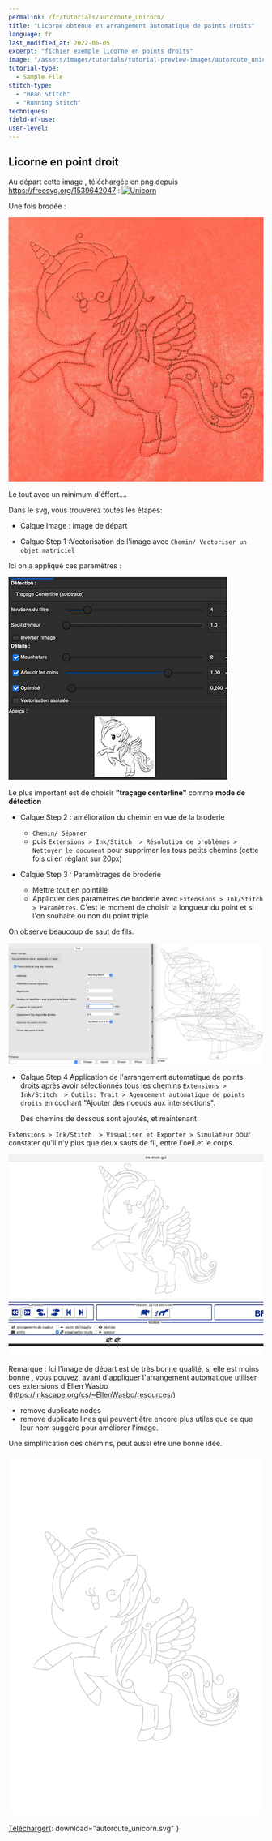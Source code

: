 ```yaml
---
permalink: /fr/tutorials/autoroute_unicorn/
title: "Licorne obtenue en arrangement automatique de points droits"
language: fr
last_modified_at: 2022-06-05
excerpt: "fichier exemple licorne en points droits"
image: "/assets/images/tutorials/tutorial-preview-images/autoroute_unicorn.jpg"
tutorial-type:
  - Sample File
stitch-type:
  - "Bean Stitch"
  - "Running Stitch"
techniques:
field-of-use:
user-level:
---
```


## Licorne en point droit
Au départ cette image , téléchargée en png  depuis https://freesvg.org/1539642047 :
<a title="Public Domain" href="https://freesvg.org/1539642047"><img width="512" alt="Unicorn" src="https://freesvg.org/img/1539642047.png"></a>

Une fois brodée :

![Brodée](/assets/images/tutorials/tutorial-preview-images/autoroute_unicorn.jpg)

Le tout avec un minimum d'éffort....

Dans le svg, vous trouverez toutes les étapes:


- Calque Image : image de départ


- Calque Step 1 :Vectorisation de l'image avec `Chemin/ Vectoriser un objet matriciel` 


Ici  on a appliqué ces  paramètres :

![Paramètres](/assets/images/tutorials/autoroute/autoroute_unicorn_parameters.jpg)

Le plus important est de choisir **"traçage centerline"** comme **mode de détection**

- Calque Step 2 : amélioration du chemin en vue de la broderie
  - `Chemin/ Séparer` 
  - puis  `Extensions > Ink/Stitch  > Résolution de problèmes > Nettoyer le document` pour supprimer les tous petits chemins (cette fois ci en réglant sur 20px)

 
- Calque Step 3 : Paramètrages de broderie 
  - Mettre tout en pointillé
  - Appliquer des paramètres de broderie   avec  `Extensions > Ink/Stitch  > Paramètres`. 
C'est le moment de choisir la longueur du point et si l'on souhaite ou non du point triple



On observe beaucoup de saut de fils.

![Sauts de fil](/assets/images/tutorials/autoroute/autoroute_unicorn_embroidery_params.jpg)


- Calque Step 4
  Application  de  l'arrangement  automatique de points droits après avoir sélectionnés tous les chemins
  `Extensions > Ink/Stitch  > Outils: Trait > Agencement automatique de points droits` en cochant "Ajouter des noeuds aux intersections".
  
  Des chemins de dessous sont ajoutés, et maintenant 
  
`Extensions > Ink/Stitch  > Visualiser et Exporter > Simulateur` pour constater qu'il n'y plus que deux sauts de fil, entre l'oeil et le corps.
   
   ![Plus de sauts de fil](/assets/images/tutorials/autoroute/autoroute_unicorn_embroidery_preview.jpg)
 

Remarque : Ici l'image de départ est de très bonne qualité, si elle est moins bonne , vous pouvez, avant d'appliquer  l'arrangement automatique
utiliser  ces extensions d'Ellen Wasbo (https://inkscape.org/cs/~EllenWasbo/resources/)
- remove duplicate nodes
- remove duplicate lines
qui peuvent être encore plus utiles que ce que leur nom suggère pour améliorer l'image.

Une simplification des chemins, peut aussi être une bonne idée.


![SVG](/assets/images/tutorials/samples/autoroute_unicorn.svg)




[Télécharger](/assets/images/tutorials/samples/autoroute_unicorn.svg){: download="autoroute_unicorn.svg" }
